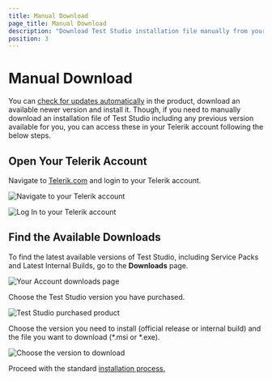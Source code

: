 ```yaml
---
title: Manual Download
page_title: Manual Download
description: "Download Test Studio installation file manually from your Telerik account. How can I download Test studio from my Telerik account."
position: 3
---
```

# Manual Download

You can <a href="/prerequisites/check-for-updates" target="_blank">check for updates automatically</a> in the product, download an available newer version and install it. Though, if you need to manually download an installation file of Test Studio including any previous version available for you, you can access these in your Telerik account following the below steps.

## Open Your Telerik Account

Navigate to <a href="http://www.telerik.com" target="_blank">Telerik.com</a> and login to your Telerik account.

![Navigate to your Telerik account](/img/general-information/installation/manual-download/fig1.png)

![Log In to your Telerik account](/img/general-information/installation/manual-download/fig2.png)

## Find the Available Downloads

To find the latest available versions of Test Studio, including Service Packs and Latest Internal Builds, go to the __Downloads__ page.

![Your Account downloads page](/img/general-information/installation/manual-download/fig3.png)

Choose the Test Studio version you have purchased.

![Test Studio purchased product](/img/general-information/installation/manual-download/fig4.png)

Choose the version you need to install (official release or internal build) and the file you want to download (*.msi or *.exe).

![Choose the version to download](/img/general-information/installation/manual-download/fig5.png)

Proceed with the standard <a href="/prerequisites/installation/install-procedure" target="_blank">installation process.</a>